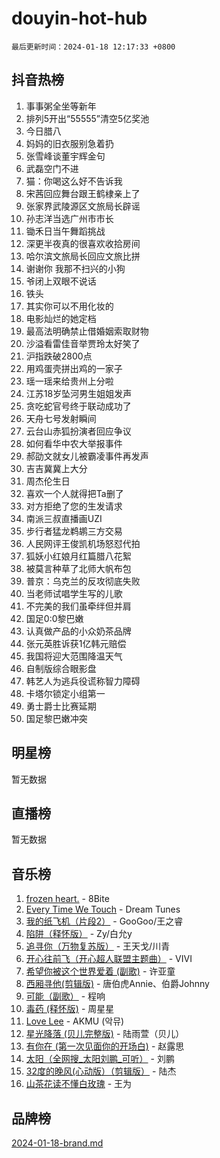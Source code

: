 # douyin-hot-hub

`最后更新时间：2024-01-18 12:17:33 +0800`

## 抖音热榜

1. 事事粥全坐等新年
1. 排列5开出“55555”清空5亿奖池
1. 今日腊八
1. 妈妈的旧衣服别急着扔
1. 张雪峰谈董宇辉金句
1. 武磊空门不进
1. 猫：你喝这么好不告诉我
1. 宋茜回应舞台跟王鹤棣亲上了
1. 张家界武陵源区文旅局长辟谣
1. 孙志洋当选广州市市长
1. 锄禾日当午舞蹈挑战
1. 深更半夜真的很喜欢收拾房间
1. 哈尔滨文旅局长回应文旅比拼
1. 谢谢你 我那不扫兴的小狗
1. 爷闭上双眼不说话
1. 铁头
1. 其实你可以不用化妆的
1. 电影灿烂的她定档
1. 最高法明确禁止借婚姻索取财物
1. 沙溢看雷佳音举贾玲太好笑了
1. 沪指跌破2800点
1. 用鸡蛋壳拼出鸡的一家子
1. 瑶一瑶来给贵州上分啦
1. 江苏18岁坠河男生姐姐发声
1. 贪吃蛇官号终于联动成功了
1. 天舟七号发射瞬间
1. 云台山赤狐扮演者回应争议
1. 如何看华中农大举报事件
1. 郝劭文就女儿被霸凌事件再发声
1. 吉吉冀冀上大分
1. 周杰伦生日
1. 喜欢一个人就得把Ta删了
1. 对方拒绝了您的生发请求
1. 南派三叔直播画UZI
1. 步行者猛龙鹈鹕三方交易
1. 人民网评王俊凯机场怒怼代拍
1. 狐妖小红娘月红篇腊八花絮
1. 被莫言种草了北师大帆布包
1. 普京：乌克兰的反攻彻底失败
1. 当老师试唱学生写的儿歌
1. 不完美的我们虽牵绊但并肩
1. 国足0:0黎巴嫩
1. 认真做产品的小众奶茶品牌
1. 张元英胜诉获1亿韩元赔偿
1. 我国将迎大范围降温天气
1. 自制版综合眼影盘
1. 韩艺人为逃兵役谎称智力障碍
1. 卡塔尔锁定小组第一
1. 勇士爵士比赛延期
1. 国足黎巴嫩冲突

## 明星榜

暂无数据

## 直播榜

暂无数据

## 音乐榜

1. [frozen heart.](https://sf3-cdn-tos.douyinstatic.com/obj/tos-cn-ve-2774/oIIWJfyjIACZA9zQMtnJ6hQQhFC4vhCupoRBsO) - 8Bite
1. [Every Time We Touch](https://sf86-cdn-tos.douyinstatic.com/obj/tos-cn-ve-2774/ogN6lUKQeBBfEVhIOMikG1CcJjugxk1tztZyhP) - Dream Tunes
1. [我的纸飞机（片段2）](https://sf3-cdn-tos.douyinstatic.com/obj/tos-cn-ve-2774/oM2ZrKcg2CD5AeRB2gkeXOFB1IxAGJdZPazYHf) - GooGoo/王之睿
1. [陷阱（释怀版）](https://sf86-cdn-tos.douyinstatic.com/obj/tos-cn-ve-2774/oE8C21LeZrzKLDFfQYgMzx4GAIHageG5IzayY7) - Zy/白允y
1. [追寻你（万物复苏版）](https://sf86-cdn-tos.douyinstatic.com/obj/tos-cn-ve-2774/oYeAZJsbjIDit9APmBg8u6uDUQnHmoCf3gbo74) - 王天戈/川青
1. [开心往前飞（开心超人联盟主题曲）](https://sf86-cdn-tos.douyinstatic.com/obj/tos-cn-ve-2774/9d8fb7c82cf1421fb93a9fe925275e0a) - VIVI
1. [希望你被这个世界爱着 (副歌)](https://sf86-cdn-tos.douyinstatic.com/obj/tos-cn-ve-2774/oUHCmWQfZlE3QQBKBeD8rCFLpJzPgCpImhsxMt) - 许亚童
1. [西厢寻他(剪辑版)](https://sf86-cdn-tos.douyinstatic.com/obj/tos-cn-ve-2774/oUsAVfAQKlRNxEv5qxvIB8o5qmIWUcXbzJKJhw) - 唐伯虎Annie、伯爵Johnny
1. [可能（副歌）](https://sf86-cdn-tos.douyinstatic.com/obj/tos-cn-ve-2774/cde1731888894259b333569393c2fb51) - 程响
1. [毒药 (释怀版)](https://sf86-cdn-tos.douyinstatic.com/obj/tos-cn-ve-2774/oYILMEAzspdZBIzy4frJNB8ZHPHWAhiwowd4Ad) - 周星星
1. [Love Lee](https://sf6-cdn-tos.douyinstatic.com/obj/tos-cn-ve-2774/o05GbkJGbCBTdDnMtB0fwOYgkeZp23vrWQDQBS) - AKMU (악뮤)
1. [星光降落 (贝儿完整版)](https://sf86-cdn-tos.douyinstatic.com/obj/tos-cn-ve-2774/okwB9hAwyAtsFFkFBzAX1hOOfQuIoMNs0W2Mwr) - 陆雨萱（贝儿）
1. [有你在 (第一次见面你的开场白)](https://sf3-cdn-tos.douyinstatic.com/obj/tos-cn-ve-2774/oAthrQ3ClJBfI57uBoFEgNDYtNCZ0TSYQQfxQ0) - 赵露思
1. [太阳（全网搜_太阳刘鹏_可听）](https://sf3-cdn-tos.douyinstatic.com/obj/tos-cn-ve-2774/ogWbyIQnlBFImVbeDocRdCIYtBHlbJXgfZMvgz) - 刘鹏
1. [32度的晚风(心动版）（剪辑版）](https://sf86-cdn-tos.douyinstatic.com/obj/tos-cn-ve-2774/owNyabsyWdzUulxhoJfK8IBXgp0UMQAHpvGh2B) - 陆杰
1. [山茶花读不懂白玫瑰](https://sf3-cdn-tos.douyinstatic.com/obj/tos-cn-ve-2774/osfn8B7DktrRHEPJgPCfDbw7QDQEkwC16BxZg9) - 王为

## 品牌榜

[2024-01-18-brand.md](2024-01-18-brand.md)
